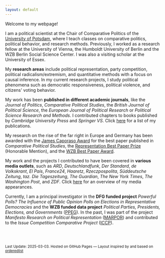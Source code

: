 ```yaml
---
layout: default
---
```


  Welcome to my webpage! <br> 

  I am a political scientist at the Chair of Comparative Politics of the <a href="https://www.uni-potsdam.de/en/vergleichende-politikwissenschaft/team/dr-werner-krause" target = "_blank" rel="noopener noreferrer">University of Potsdam</a>, where I teach classes on comparative politics, political behavior, and research methods. Previously, I worked as a research fellow at the University of Vienna, the Humboldt University of Berlin and the WZB Berlin Social Science Center. I was also a visiting scholar at the University of Essex.<br>
  
  My <b>research areas</b> include political representation, party competition, political radicalism/extremism, and quantitative methods with a focus on causal inference. In my current research projects, I study political phenomena such as democratic responsiveness, political violence, and citizens' voting behavior. 
  
  My work has been <b>published in different academic journals</b>, like the <i>Journal of Politics</i>, <i>Comparative Political Studies</i>, the <i>British Journal of Political Science</i>, the <i>European Journal of Political Research</i> or <i>Political Science Research and Methods</i>. I contributed chapters to books published by <i>Cambridge University Press</i> and <i>Springer VS</i>. Click <a href="./publs.html">here</a> for a list of my publications.
 <br> 
 
My research on the rise of the far right in Europe and Germany has been awarded with the <a href="https://x.com/cps_journal/status/1829166854650376555">James Caporaso Award</a> for the best paper published in <i>Comparative Political Studies</i>, the <a href="https://x.com/RepJournal/status/1455559826461761543">Representation Best Paper Prize</a> (Honorable Mention), and the <a href="https://www.wzb.eu/de/news/friends-of-the-wzb-award-0"> WZB Best Paper Award</a>.
<br>
        
  My work and the projects I contributed to have been covered in <b>various media outlets</b>, such as <i>ARD</i>, <i>Deutschlandfunk</i>, <i>Der Standard</i>, <i>de Volkskrant</i>, <i>El País</i>, <i>France24</i>, <i>Haaretz</i>, <i>Rzeczpospolita</i>, <i>Süddeutsche Zeitung</i>, <i>taz. Die Tageszeitung</i>, <i>The Guardian</i>, <i>The New York Times</i>, <i>The Washington Post</i>, and <i>ZDF</i>. Click <a href="./outreach.html">here</a> for an overview of my media appearances.
 <br>

  Currently, I am a principal investigator in the <b>DFG funded project</b> <i>Powerful Polls? The Influence of Public Opinion Polls on Elections in Representative Democracies</i> and the <b>WZB funded data project</b> <i>Political Parties, Presidents, Elections, and Governments</i> (<a href="https://ppeg.wzb.eu" target="_blank" rel="noopener noreferrer">PPEG</a>). In the past, I was part of the project <i>Manifesto Research on Political Representation</i> (<a href="https://manifesto-project.wzb.eu/" target="_blank" rel="noopener noreferrer">MARPOR</a>) and contributed to the <i>Issue Competition Comparative Project</i> (<a href="https://cise.luiss.it/iccp/" target="_blank" rel="noopener noreferrer">ICCP</a>). <br>
  <br>

<!--

  <h3>News</h3>

<table>
  <tr>
    <td class="test">April 2024</td>
    <td> I had the pleasure to discuss what strategies are effective to curb the rise of the far right in Germany at the workshop <a href="https://www.ifw-kiel.de/de/institut/veranstaltungen/seminare-workshops/translate-to-deutsch-how-can-mainstream-parties-best-fight-populism/" target="_blank" rel="noopener noreferrer">How can mainstream parties best fight populism? Drawing lessons for Germany by pooling expertise</a> organized by the Kiel Institute for the World Economy. The talk was based on <a href="https://www.cambridge.org/core/journals/political-science-research-and-methods/article/does-accommodation-work-mainstream-party-strategies-and-the-success-of-radical-right-parties/5C3476FCD26B188C7399ADD920D71770" target="_blank" rel="noopener noreferrer">my research</a> on the electoral consequences of mainstream parties' accommodation strategies across Europe.</td>
  </tr>

  <tr>
  <td class="test">April 2024</td>
    <td>Against the backdrop of upcoming elections in the Germa states Thuringia, Saxony, and Brandenburg, I talked to the <a href="https://www.mdr.de/wissen/psychologie-sozialwissenschaften/politische-strategie-gegen-die-afd-themen-uebernehmen-100.html" target="_blank" rel="noopener noreferrer">MDR</a>. The interview is based on my research on the interaction between center-right and radical right parties in Europe and Germany, which can be read <a href="https://www.cambridge.org/core/journals/british-journal-of-political-science/article/causal-effect-of-radical-right-success-on-mainstream-parties-policy-positions-a-regression-discontinuity-approach/6C78B1EF4B39361A9A2B38DF86B24A90" target="_blank" rel="noopener noreferrer">here</a>, <a href="https://www.cambridge.org/core/journals/political-science-research-and-methods/article/does-accommodation-work-mainstream-party-strategies-and-the-success-of-radical-right-parties/5C3476FCD26B188C7399ADD920D71770" target="_blank" rel="noopener noreferrer">here</a>, <a href="https://www.cambridge.org/core/books/riding-the-populist-wave/supply-side-mainstream-right-party-policy-positions-in-a-changing-political-space-in-western-europe/B19BBFF2FA0561061559CCFE0F38B663" target="_blank" rel="noopener noreferrer">here</a>, and <a href="https://www.cambridge.org/core/journals/political-science-research-and-methods/article/does-accommodation-work-mainstream-party-strategies-and-the-success-of-radical-right-parties/5C3476FCD26B188C7399ADD920D71770" target="_blank" rel="noopener noreferrer">here</a>. Related interviews appeared at <a href="https://taz.de/Politologe-ueber-Migrationspolitik/!5989700/" target="_blank" rel="noopener noreferrer">Taz. Die Tageszeitung</a>, <a href="https://elpais.com/internacional/2023-12-24/mano-dura-con-la-inmigracion-victoria-de-la-extrema-derecha-o-antidoto.html" target="_blank" rel="noopener noreferrer">El País</a>, <a href="https://www.nrc.nl/nieuws/2023/12/22/het-nieuwe-migratiepact-van-de-eu-lost-nauwelijks-wat-op-maar-speelt-radicaal-rechts-intussen-wel-in-de-kaart-a4185182" target="_blank" rel="noopener noreferrer">NRC</a>, and <a href="https://www.elperiodico.com/es/internacional/20231210/extrema-derecha-multiplica-influencia-nuevas-politicas-migratorias-europa-95571964" target="_blank" rel="noopener noreferrer">El Periódico</a>. </td>
  </tr>

  <tr>
  <td class="test">March 2024</td>
    <td> <i>New (forthcoming) publication</i> in the <a href="https://denis-cohen.github.io/vote-switching/cohen_krause_abou-chadi_comparative_vote_switching-jop.pdf" target="_blank" rel="noopener noreferrer">Journal of Politics</a>. Denis Cohen, Tarik Abou-Chadi, and I propose a new conceptual framework, method, and data infrastructure to work with comparative vote switching data. A summary of the paper's key points can be found on <a href="https://twitter.com/denis_cohen/status/1681978399072436227" target="_blank" rel="noopener noreferrer">Twitter</a>.</td>
  </tr>
  
  <tr>
    <td class="test">March 2024</td>
    <td> <i>Based on my recent publication</i> in the <a href="http://doi.org/10.1111/1475-6765.12633" target="_blank" rel="noopener noreferrer">European Journal of Political Research</a>, I talked to <a href="https://www.deutschlandfunk.de/wackeliges-fundament-wie-repraesentativ-sind-repraesentative-umfragen-wirklich-dlf-b09611a3-100.html" target="_blank" rel="noopener noreferrer">Deutschlandfunk</a> and <a href="https://www.deutschlandfunkkultur.de/wahlumfragen-in-der-kritik-wie-repraesentativ-sind-sie-heute-noch-dlf-kultur-f4d1e50d-100.html" target="_blank" rel="noopener noreferrer">Deutschlandfunk Kultur</a>. Using a large-scale survey experiment, Christina Gahn (University of Vienna) and I investigate whether exposing citizens to margins of error in public opinion polls alters their vote intentions. We summarized the core findings in blog posts at <a href="https://verfassungsblog.de/die-macht-der-sonntagsfrage/" target="_blank" rel="noopener noreferrer">Verfassungblog</a> (german) and <a href="https://theloop.ecpr.eu/how-powerful-are-polls-in-influencing-election-outcomes/">The Loop</a> (english). This research was also covered in <a href="https://www.derstandard.de/story/3000000198650/beeinflussen-umfragen-waehler-darueber-entscheiden-auch-schwankungsbreiten" target="_blank" rel="noopener noreferrer">Der Standard</a>.
    </td>
  </tr>
  -->
  
<!--  
  <tr>
    <td class="test">February 2024</td>
    <td>Against the backdrop of current asylum law changes in Europe and mass protests against the German Alternative for Germany (AfD), I talked to <a href="https://taz.de/Politologe-ueber-Migrationspolitik/!5989700/" target="_blank" rel="noopener noreferrer">taz. Die Tageszeitung</a>. The interview is based on my research on the interaction between center-right and radical right parties in Europe and Germany, which can be read <a href="https://www.cambridge.org/core/journals/british-journal-of-political-science/article/causal-effect-of-radical-right-success-on-mainstream-parties-policy-positions-a-regression-discontinuity-approach/6C78B1EF4B39361A9A2B38DF86B24A90" target="_blank" rel="noopener noreferrer">here</a>, <a href="https://www.cambridge.org/core/journals/political-science-research-and-methods/article/does-accommodation-work-mainstream-party-strategies-and-the-success-of-radical-right-parties/5C3476FCD26B188C7399ADD920D71770" target="_blank" rel="noopener noreferrer">here</a>, <a href="https://www.cambridge.org/core/books/riding-the-populist-wave/supply-side-mainstream-right-party-policy-positions-in-a-changing-political-space-in-western-europe/B19BBFF2FA0561061559CCFE0F38B663" target="_blank" rel="noopener noreferrer">here</a>, and <a href="https://www.cambridge.org/core/journals/political-science-research-and-methods/article/does-accommodation-work-mainstream-party-strategies-and-the-success-of-radical-right-parties/5C3476FCD26B188C7399ADD920D71770" target="_blank" rel="noopener noreferrer">here</a>. Related interviews appeared at <a href="https://elpais.com/internacional/2023-12-24/mano-dura-con-la-inmigracion-victoria-de-la-extrema-derecha-o-antidoto.html" target="_blank" rel="noopener noreferrer">El País</a>, <a href="https://www.nrc.nl/nieuws/2023/12/22/het-nieuwe-migratiepact-van-de-eu-lost-nauwelijks-wat-op-maar-speelt-radicaal-rechts-intussen-wel-in-de-kaart-a4185182" target="_blank" rel="noopener noreferrer">NRC</a>, and <a href="https://www.elperiodico.com/es/internacional/20231210/extrema-derecha-multiplica-influencia-nuevas-politicas-migratorias-europa-95571964" target="_blank" rel="noopener noreferrer">El Periódico</a>. </td>
  </tr>

  <tr>
    <td class="test">September 2023</td>
    <td> In a <a href ="https://theloop.ecpr.eu/right-wing-violence-and-the-persistence-of-far-right-popularity/" target="_blank" rel="noopener noreferrer">blog post</a>, I discuss together with Miku Matsunaga (University of Tokyo) the relationship between rising right-wing violence and far-right party support. This post is based on our <i>recent publication</i> in <a href="https://doi.org/10.1177/00104140231169021" target="_blank" rel="noopener noreferrer">Comparative Political Studies</a> in which we investigate how support for the German AfD has developed after increases in right-wing violent attacks.</td>
  </tr>

  <tr>
    <td class="test">July 2023</td>
    <td> I talked with <a href = "https://www.dw.com/en/why-copying-the-far-right-doesnt-work-for-mainstream-parties/a-66311564" target="_blank" rel="noopener noreferrer">Deutsche Welle</a> about the current rise of the AfD in the polls and the CDU/CSU's reactions. 
    </td>
  </tr>

  <tr>
    <td class="test">April 2023</td>
    <td> <i>New position</i> at the University of Potsdam. I start working as a research and teaching fellow at the Chair of Comparative Politics. In Potsdam, I will work on topics, such as party competition, right-wing extremism, or political behavior. I will teach introductory and advanced courses in comparative politics, political behavior, and quantitative research methods.</td>
  </tr>
  
  <tr>
    <td class="test">February 2023</td>
    <td> <i>Article</i> at <a href="https://verfassungsblog.de/rechts-nur-noch-die-wand/" target="_blank" rel="noopener noreferrer">Verfassungblog</a>. Together with Tarik Abou-Chadi (University of Oxford) and Denis Cohen (MZES Mannheim), I discuss the current interaction between Germany's center-right and radical right parties. Based on our research, we argue that the increasing rhetorical and positional convergence between both parties will strengthen the radical right.
    </td>
  </tr>



  <tr>
    <td class="test">November 2022</td>
    <td> <i>Presentation</i> at the <a href="https://www.oegpw.at/fileadmin/user_upload/Political_Science_Day_2022_Programm.pdf" target="_blank" rel="noopener noreferrer">Political Science Day 2022</a> of the Austrian Political Science Association (AuPSA) at the University of Graz. I presented results of a survey experiment conducted with Christina Gahn. In our research, we ask whether and how public opinion polls can be best communicated to voters and how different graphical displays of polls affects citizens' vote decisions.</td>
  </tr>
  
  <tr>
    <td class="test">May 2022</td>
    <td> <i>Presentation</i> at the <a href="https://www.dvpw.de/gliederung/ak/wahlen-und-politische-einstellungen" target="_blank" rel="noopener noreferrer">Annual Meeting</a> of the Working Group "Elections and Political Attitudes" of the German Political Science Association (DVPW). I presented results of a survey experiment conducted with Christina Gahn. In our research, we ask whether and how public opinion polls can be best communicated to voters and how the different graphical displays of polls affects citizens' vote decisions.</td>
  </tr>


  <tr>
  <td class="test">Apr 2022</td>
    <td> <i>New publication</i> in <a href="https://doi.org/10.1017/psrm.2022.8" target="_blank" rel="noopener noreferrer">Political Science Research and Methods</a>. Together with Denis Cohen and Tarik Abou-Chadi, I investigate whether more anti-immigrant positions of mainstream parties help diminish the public support for radical right parties.
<br>We have also summarized the results of our research in a recent article published by <a href= "https://www.theguardian.com/world/commentisfree/2022/apr/13/copying-far-right-doesnt-help-mainstream-parties">The Guardian</a>. Our research findings were picked up by different German media outlets, such as the <a href= "https://www.swr.de/swraktuell/baden-wuerttemberg/mannheimer-studie-uebernahme-rechter-themen-staerkt-radikale-parteien-100.html">SWR</a>, <a href= "https://www.deutschlandfunkkultur.de/stimmenfang-am-rechten-rand-lohnt-sich-nicht-dlf-kultur-b8cde89c-100.html">Deutschlandfunk Kultur</a>, <a href= "https://ondemand-mp3.dradio.de/file/dradio/2022/04/21/deutschlandfunknova_mariupol_20220421_6d0efc11.mp3">Deutschlandfunk Nova</a>, or <a href= "https://taz.de/Studie-zu-Wahlerfolgen-rechter-Parteien/!5849870/">TAZ - Die Tageszeitung</a>.</td>
  </tr>
  
  <tr>
    <td class="test">Mar 2022</td>
    <td> <i>New position</i> at the <a href= "https://staatswissenschaft.univie.ac.at/en/about-us/scientific-staff/werner-krause/">University of Vienna</a>. I start working as a University Assistant (Post-Doc) at the Department of Government. In Vienna, I will work on topics, such as party competition, right-wing extremism, or political behavior. I will teach introductory and advanced courses in comparative politics, political behavior, and quantitative research methods.</td>
  </tr>

  
  
  <tr>
    <td class="test">Feb 2022</td>
    <td> <i>New publication</i> in the <a href="https://doi.org/10.1017/S0007123421000673" target="_blank" rel="noopener noreferrer">British Journal of Political Science</a>. Lawrence Ezrow and I analyze whether political parties become more responsive to public opinion after decreases in turnout. We investigate this question based on data from thirteen democracies from 1977 to 2018. The article presents evidence that declining voter turnout in one inter-election period is associated with increasing party responsiveness to public opinion in the following election.</td>
  </tr>
-->

<!--
</table>
-->

<br>
<p><small>Last Update: 2025-03-03. Hosted on GitHub Pages &mdash; Layout inspired by and based on <a href="https://github.com/orderedlist">orderedlist</a></small></p>